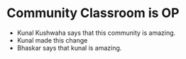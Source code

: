# Community Classroom is OP

- Kunal Kushwaha says that this community is amazing.
- Kunal made this change
- Bhaskar says that kunal is amazing.